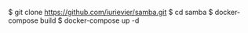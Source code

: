 $ git clone https://github.com/iurievier/samba.git
$ cd samba
$ docker-compose build
$ docker-compose up -d
